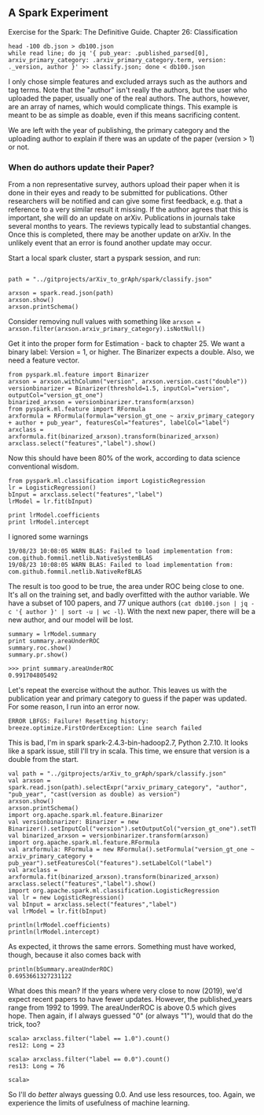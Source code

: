 ## A Spark Experiment

Exercise for the Spark: The Definitive Guide. Chapter 26: Classification

```
head -100 db.json > db100.json
while read line; do jq '{ pub_year: .published_parsed[0], arxiv_primary_category: .arxiv_primary_category.term, version: ._version, author }' >> classify.json; done < db100.json
```
I only chose simple features and excluded arrays such as the authors and tag terms. Note that the "author" isn't really the authors, but the user who uploaded the paper, usually one of the real authors. The authors, however, are an array of names, which would complicate things. This example is meant to be as simple as doable, even if this means sacrificing content.

We are left with the year of publishing, the primary category and the uploading author to explain if there was an update of the paper (version > 1) or not. 

### When do authors update their Paper?

From a non representative survey, authors upload their paper when it is done in their eyes and ready to be submitted for publications. Other researchers will be notified and can give some first feedback, e.g. that a reference to a very similar result it missing. If the author agrees that this is important, she will do an update on arXiv. Publications in journals take several months to years. The reviews typically lead to substantial changes. Once this is completed, there may be another update on arXiv. In the unlikely event that an error is found another update may occur.

Start a local spark cluster, start a pyspark session, and run:
```

path = "../gitprojects/arXiv_to_grAph/spark/classify.json"

arxson = spark.read.json(path)
arxson.show()
arxson.printSchema()
```
Consider removing null values with something like `arxson = arxson.filter(arxson.arxiv_primary_category).isNotNull()`

Get it into the proper form for Estimation - back to chapter 25. We want a binary label: Version = 1, or higher. The Binarizer expects a double. Also, we need a feature vector. 
```
from pyspark.ml.feature import Binarizer
arxson = arxson.withColumn("version", arxson.version.cast("double"))
versionbinarizer = Binarizer(threshold=1.5, inputCol="version", outputCol="version_gt_one")
binarized_arxson = versionbinarizer.transform(arxson)
from pyspark.ml.feature import RFormula
arxformula = RFormula(formula="version_gt_one ~ arxiv_primary_category + author + pub_year", featuresCol="features", labelCol="label")
arxclass = arxformula.fit(binarized_arxson).transform(binarized_arxson)
arxclass.select("features","label").show()
```
Now this should have been 80% of the work, according to data science conventional wisdom.
```
from pyspark.ml.classification import LogisticRegression
lr = LogisticRegression()
bInput = arxclass.select("features","label")
lrModel = lr.fit(bInput)

print lrModel.coefficients
print lrModel.intercept
```
I ignored some warnings 
```
19/08/23 10:08:05 WARN BLAS: Failed to load implementation from: com.github.fommil.netlib.NativeSystemBLAS
19/08/23 10:08:05 WARN BLAS: Failed to load implementation from: com.github.fommil.netlib.NativeRefBLAS
```
The result is too good to be true, the area under ROC being close to one. It's all on the training set, and badly overfitted with the author variable. We have a subset of 100 papers, and 77 unique authors (`cat db100.json | jq -c '{ author }' | sort -u | wc -l`). With the next new paper, there will be a new author, and our model will be lost. 
```
summary = lrModel.summary
print summary.areaUnderROC
summary.roc.show()
summary.pr.show()
```
```
>>> print summary.areaUnderROC
0.991704805492
```
Let's repeat the exercise without the author. This leaves us with the publication year and primary category to guess if the paper was updated.
For some reason, I run into an error now.
```
ERROR LBFGS: Failure! Resetting history: breeze.optimize.FirstOrderException: Line search failed
```
This is bad, I'm in spark spark-2.4.3-bin-hadoop2.7, Python 2.7.10. It looks like a spark issue, still I'll try in scala. This time, we ensure that version is a double from the start.

```
val path = "../gitprojects/arXiv_to_grAph/spark/classify.json"
val arxson = spark.read.json(path).selectExpr("arxiv_primary_category", "author", "pub_year", "cast(version as double) as version")
arxson.show()
arxson.printSchema()
import org.apache.spark.ml.feature.Binarizer
val versionbinarizer: Binarizer = new Binarizer().setInputCol("version").setOutputCol("version_gt_one").setThreshold(1.5)
val binarized_arxson = versionbinarizer.transform(arxson)
import org.apache.spark.ml.feature.RFormula
val arxformula: RFormula = new RFormula().setFormula("version_gt_one ~ arxiv_primary_category + pub_year").setFeaturesCol("features").setLabelCol("label")
val arxclass = arxformula.fit(binarized_arxson).transform(binarized_arxson)
arxclass.select("features","label").show()
import org.apache.spark.ml.classification.LogisticRegression
val lr = new LogisticRegression()
val bInput = arxclass.select("features","label")
val lrModel = lr.fit(bInput)

println(lrModel.coefficients)
println(lrModel.intercept)
```
As expected, it throws the same errors. Something must have worked, though, because it also comes back with 
```
println(bSummary.areaUnderROC)
0.6953661327231122
```
What does this mean? If the years where very close to now (2019), we'd expect recent papers to have fewer updates. However, the published_years range from 1992 to 1999. The areaUnderROC is above 0.5 which gives hope. Then again, if I always guessed "0" (or always "1"), would that do the trick, too?  
```
scala> arxclass.filter("label == 1.0").count()
res12: Long = 23

scala> arxclass.filter("label == 0.0").count()
res13: Long = 76

scala> 
```
So I'll do *better* always guessing 0.0. And use less resources, too. Again, we experience the limits of usefulness of machine learning.
